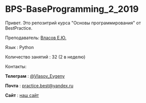 # BPS-BaseProgramming_2_2019
Привет. Это репозитрий курса "Основы программирования" от BestPractice.

Преподаватель:  [Власов Е.Ю.](https://github.com/vlasove)

Язык : Python

Количество занятий : 32 (2 в неделю)






Контакты:

**Телеграм** : [@Vlasov_Evgeny](https://t.me/Vlasov_Evgeny)

**Почта** : practice.best@yandex.ru

**Сайт** : [наш сайт](https://bestpracs.ru/)

